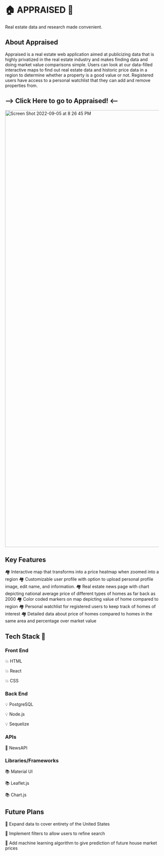 # 🏠 APPRAISED 🏢
  <p>Real estate data and research made convenient.</p>
  
## About Appraised
<p>
Appraised is a real estate web application aimed at publicizing data that is highly privatized in the real estate industry and makes finding data and doing market value comparisons simple. Users can look at our data-filled interactive maps to find out real estate data and historic price data in a region to determine whether a property is a good value or not. Registered users have access to a personal watchlist that they can add and remove properties from. 
</p>

## --> Click Here to go to Appraised! <-- 
<img width="1424" alt="Screen Shot 2022-09-05 at 8 26 45 PM" src="https://user-images.githubusercontent.com/101467356/188523489-f98f9fec-4e10-4939-9535-dec49d4b1d7c.png">


## Key Features
🏘 Interactive map that transforms into a price heatmap when zoomed into a region
🏘 Customizable user profile with option to upload personal profile image, edit name, and information.
🏘 Real estate news page with chart depicting national average price of different types of homes as far back as 2000
🏘 Color coded markers on map depicting value of home compared to region 
🏘 Personal watchlist for registered users to keep track of homes of interest
🏘 Detailed data about price of homes compared to homes in the same area and percentage over market value

## Tech Stack 🤖 
### Front End 
<p>💥 HTML</p>
<p>💥 React</p> 
<p>💥 CSS</p>

### Back End
<p>💡 PostgreSQL</p>
<p>💡 Node.js</p>
<p>💡 Sequelize</p>

### APIs
<p>🔌 NewsAPI</p>

### Libraries/Frameworks
<p>📚 Material UI</p>
<p>📚 Leaflet.js</p>
<p>📚 Chart.js</p>

## Future Plans
<p>🔮 Expand data to cover entirety of the United States</p>
<p>🔮 Implement filters to allow users to refine search</p>
<p>🔮 Add machine learning algorithm to give prediction of future house market prices</p>
